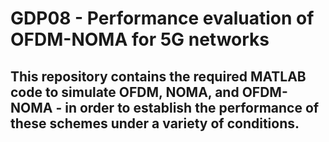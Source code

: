 # GDP08 - Performance evaluation of OFDM-NOMA for 5G networks

## This repository contains the required MATLAB code to simulate OFDM, NOMA, and OFDM-NOMA - in order to establish the performance of these schemes under a variety of conditions.